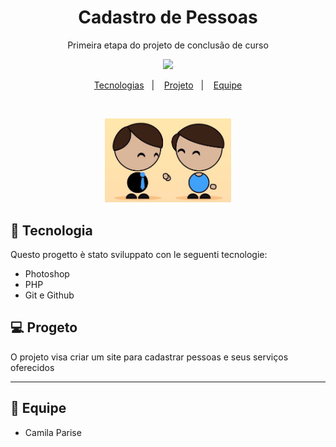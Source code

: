 <h1 align="center"> Cadastro de Pessoas</h1>


<p align="center">Primeira etapa do projeto de conclusão de curso
<p align="center">
  <a href="">
    <img src="https://skillicons.dev/icons?i=php" />
  </a>
</p>

<p align="center">
  <a href="#-tecnologias">Tecnologias</a>&nbsp;&nbsp;&nbsp;|&nbsp;&nbsp;&nbsp;
  <a href="#-projeto">Projeto</a>&nbsp;&nbsp;&nbsp;|&nbsp;&nbsp;&nbsp;
  <a href="#-squadra">Equipe</a>
</p>

<br>

<p align="center">
  <img alt="projeto" src="./github/preview copy.jpg" width="40%">
</p>

## 🚀 Tecnologia

Questo progetto è stato sviluppato con le seguenti tecnologie:

- Photoshop
- PHP
- Git e Github

## 💻 Progeto

O projeto visa criar um site para cadastrar pessoas e seus serviços oferecidos

---

## 👊 Equipe

- Camila Parise




